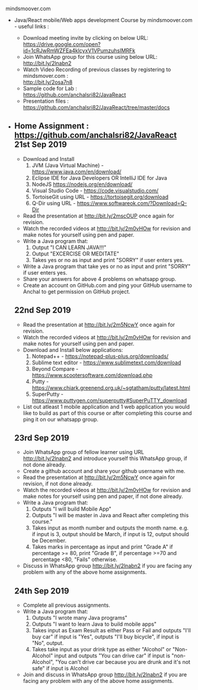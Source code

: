 mindsmoover.com

* Java/React mobile/Web apps development Course by mindsmoover.com - useful links :  <br/>
	*  Download meeting invite by clicking on below URL: <br/>
		https://drive.google.com/open?id=1cRJwRmWZFEa4klcyxV1VPumzuhsIMRFk
	* Join WhatsApp group for this course using below URL:
		http://bit.ly/2lnabn2
	* Watch Video Recording of previous classes by registering to mindsmover.com : <br/>
		http://bit.ly/2osa7n8 <br/>
	* Sample code for Lab :  <br/>
		https://github.com/anchalsri82/JavaReact
	* Presentation files : <br/>
		https://github.com/anchalsri82/JavaReact/tree/master/docs

* Home Assignment : <br/>
	https://github.com/anchalsri82/JavaReact<br/>
	21st Sep 2019
	--------------
	* Download and Install 
		1. JVM (Java Virtual Machine) - https://www.java.com/en/download/
		2. Eclipse IDE for Java Developers OR IntelliJ IDE for Java 
		3. NodeJS https://nodejs.org/en/download/
		4. Visual Studio Code - https://code.visualstudio.com/
		5. TortoiseGit using URL - https://tortoisegit.org/download
		6. Q-Dir using URL - https://www.softwareok.com/?Download=Q-Dir
	* Read the presentation at http://bit.ly/2mscOUP once again for revision.
	* Watch the recorded videos at http://bit.ly/2m0vHOw for revision and make notes for yourself using pen and paper.
	* Write a Java program that:
		1. Output "I CAN LEARN JAVA!!!"
		2. Output "EXCERCISE OR MEDITATE"
		3. Takes yes or no as input and print "SORRY" if user enters yes.
	* Write a Java program that take yes or no as input and print "SORRY" if user enters yes.
	* Share your answers for above 4 problems on whatsapp group.
	* Create an account on GitHub.com and ping your GitHub username to Anchal to get permission on GitHub project.

	22nd Sep 2019
	--------------
	* Read the presentation at http://bit.ly/2m5NcwY once again for revision.
	* Watch the recorded videos at http://bit.ly/2m0vHOw for revision and make notes for yourself using pen and paper.
	* Download and Install below applications:
		1. Notepad++ 			- https://notepad-plus-plus.org/downloads/
		2. Sublime text editor 	- https://www.sublimetext.com/download
		3. Beyond Compare 		- https://www.scootersoftware.com/download.php
		4. Putty 				- https://www.chiark.greenend.org.uk/~sgtatham/putty/latest.html
		5. SuperPutty 			- https://www.puttygen.com/superputty#SuperPuTTY_download
	* List out atleast 1 mobile application and 1 web application you would like to build as part of this course or after completing this course and ping it on our whatsapp group.

	23rd Sep 2019
	--------------
	* Join WhatsApp group of fellow learner using URL http://bit.ly/2lnabn2 and introduce yourself this WhatsApp group, if not done already.
	* Create a github account and share your github username with me.
	* Read the presentation at http://bit.ly/2m5NcwY once again for revision, if not done already.
	* Watch the recorded videos at http://bit.ly/2m0vHOw for revision and make notes for yourself using pen and paper, if not done already.
	* Write a Java program that:
		1. Outputs "I will build Mobile App"
		2. Outputs "I will be master in Java and React after completing this course."
		3. Takes input as month number and outputs the month name. e.g. if input is 3, output should be March, if input is 12, output should be December.
		4. Takes marks in percentage as input and print "Grade A" if percentage >= 80, print "Grade B", if percentage >=70 and percentage <80, "Fails" otherwise.
	* Discuss in WhatsApp group http://bit.ly/2lnabn2 if you are facing any problem with any of the above home assignments.
	
	24th Sep 2019
	--------------
	* Complete all previous assignments.
	* Write a Java program that:
		1. Outputs "I wrote many Java programs"
		2. Outputs "I want to learn Java to build mobile apps"
		3. Takes input as Exam Result as either Pass or Fail and outputs "I'll buy car" if input is "Yes", outputs "I'll buy bicycle", if input is "No", output.
		4. Takes take input as your drink type as either "Alcohol" or "Non-Alcohol" input and outputs "You can drive car" if input is "non-Alcohol", "You can't drive car because you are drunk and it's not safe" if input is Alcohol
	* Join and discuss in WhatsApp group http://bit.ly/2lnabn2 if you are facing any problem with any of the above home assignments.
	
	

